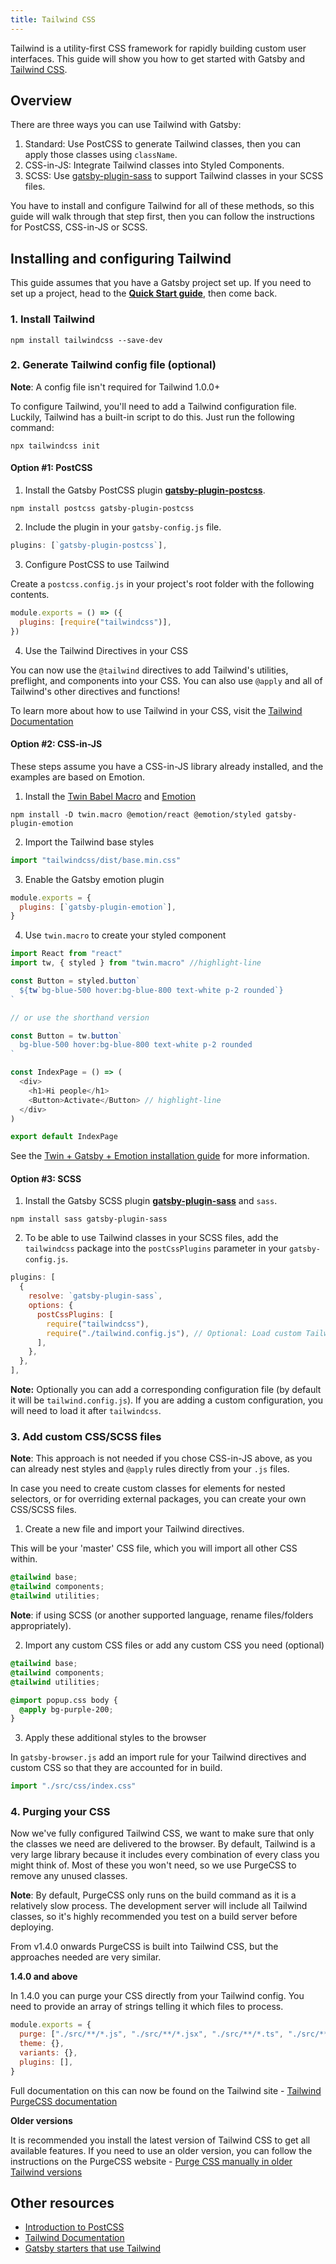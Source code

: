 ```yaml
---
title: Tailwind CSS
---
```


Tailwind is a utility-first CSS framework for rapidly building custom user interfaces. This guide will show you how to get started with Gatsby and [Tailwind CSS](https://tailwindcss.com/).

## Overview

There are three ways you can use Tailwind with Gatsby:

1. Standard: Use PostCSS to generate Tailwind classes, then you can apply those classes using `className`.
2. CSS-in-JS: Integrate Tailwind classes into Styled Components.
3. SCSS: Use [gatsby-plugin-sass](/packages/gatsby-plugin-sass) to support Tailwind classes in your SCSS files.

You have to install and configure Tailwind for all of these methods, so this guide will walk through that step first, then you can follow the instructions for PostCSS, CSS-in-JS or SCSS.

## Installing and configuring Tailwind

This guide assumes that you have a Gatsby project set up. If you need to set up a project, head to the [**Quick Start guide**](/docs/quick-start), then come back.

### 1. Install Tailwind

```shell
npm install tailwindcss --save-dev
```

### 2. Generate Tailwind config file (optional)

**Note**: A config file isn't required for Tailwind 1.0.0+

To configure Tailwind, you'll need to add a Tailwind configuration file. Luckily, Tailwind has a built-in script to do this. Just run the following command:

```shell
npx tailwindcss init
```

#### Option #1: PostCSS

1. Install the Gatsby PostCSS plugin [**gatsby-plugin-postcss**](/packages/gatsby-plugin-postcss).

```shell
npm install postcss gatsby-plugin-postcss
```

2. Include the plugin in your `gatsby-config.js` file.

```javascript:title=gatsby-config.js
plugins: [`gatsby-plugin-postcss`],
```

3. Configure PostCSS to use Tailwind

Create a `postcss.config.js` in your project's root folder with the following contents.

```javascript:title=postcss.config.js
module.exports = () => ({
  plugins: [require("tailwindcss")],
})
```

4. Use the Tailwind Directives in your CSS

You can now use the `@tailwind` directives to add Tailwind's utilities, preflight, and components into your CSS. You can also use `@apply` and all of Tailwind's other directives and functions!

To learn more about how to use Tailwind in your CSS, visit the [Tailwind Documentation](https://tailwindcss.com/docs/installation#add-tailwind-to-your-css)

#### Option #2: CSS-in-JS

These steps assume you have a CSS-in-JS library already installed, and the examples are based on Emotion.

1. Install the [Twin Babel Macro](https://github.com/ben-rogerson/twin.macro) and [Emotion](https://emotion.sh/docs/introduction)

```shell
npm install -D twin.macro @emotion/react @emotion/styled gatsby-plugin-emotion
```

2. Import the Tailwind base styles

```javascript:title=gatsby-browser.js
import "tailwindcss/dist/base.min.css"
```

3. Enable the Gatsby emotion plugin

```javascript:title=gatsby-config.js
module.exports = {
  plugins: [`gatsby-plugin-emotion`],
}
```

4. Use `twin.macro` to create your styled component

```jsx:title=src/pages/index.js
import React from "react"
import tw, { styled } from "twin.macro" //highlight-line

const Button = styled.button`
  ${tw`bg-blue-500 hover:bg-blue-800 text-white p-2 rounded`}
`

// or use the shorthand version

const Button = tw.button`
  bg-blue-500 hover:bg-blue-800 text-white p-2 rounded
`

const IndexPage = () => (
  <div>
    <h1>Hi people</h1>
    <Button>Activate</Button> // highlight-line
  </div>
)

export default IndexPage
```

See the [Twin + Gatsby + Emotion installation guide](https://github.com/ben-rogerson/twin.macro/blob/master/docs/how-to/styling/emotion/gatsby.md) for more information.

#### Option #3: SCSS

1. Install the Gatsby SCSS plugin [**gatsby-plugin-sass**](/packages/gatsby-plugin-sass) and `sass`.

```shell
npm install sass gatsby-plugin-sass
```

2. To be able to use Tailwind classes in your SCSS files, add the `tailwindcss` package into the `postCssPlugins` parameter in your `gatsby-config.js`.

```javascript:title=gatsby-config.js
plugins: [
  {
    resolve: `gatsby-plugin-sass`,
    options: {
      postCssPlugins: [
        require("tailwindcss"),
        require("./tailwind.config.js"), // Optional: Load custom Tailwind CSS configuration
      ],
    },
  },
],
```

**Note:** Optionally you can add a corresponding configuration file (by default it will be `tailwind.config.js`).
If you are adding a custom configuration, you will need to load it after `tailwindcss`.

### 3. Add custom CSS/SCSS files

**Note**: This approach is not needed if you chose CSS-in-JS above, as you can already nest styles and `@apply` rules directly from your `.js` files.

In case you need to create custom classes for elements for nested selectors, or for overriding external packages, you can create your own CSS/SCSS files.

1. Create a new file and import your Tailwind directives.

This will be your 'master' CSS file, which you will import all other CSS within.

```css:title=src/css/index.css
@tailwind base;
@tailwind components;
@tailwind utilities;
```

**Note**: if using SCSS (or another supported language, rename files/folders appropriately).

2. Import any custom CSS files or add any custom CSS you need (optional)

```css:title=src/css/index.css
@tailwind base;
@tailwind components;
@tailwind utilities;

@import popup.css body {
  @apply bg-purple-200;
}
```

3. Apply these additional styles to the browser

In `gatsby-browser.js` add an import rule for your Tailwind directives and custom CSS so that they are accounted for in build.

```js:title=gatsby-browser.js
import "./src/css/index.css"
```

### 4. Purging your CSS

Now we've fully configured Tailwind CSS, we want to make sure that only the classes we need are delivered to the browser. By default, Tailwind is a very large library because it includes every combination of every class you might think of. Most of these you won't need, so we use PurgeCSS to remove any unused classes.

**Note**: By default, PurgeCSS only runs on the build command as it is a relatively slow process. The development server will include all Tailwind classes, so it's highly recommended you test on a build server before deploying.

From v1.4.0 onwards PurgeCSS is built into Tailwind CSS, but the approaches needed are very similar.

**1.4.0 and above**

In 1.4.0 you can purge your CSS directly from your Tailwind config. You need to provide an array of strings telling it which files to process.

```js:title=tailwind.config.js
module.exports = {
  purge: ["./src/**/*.js", "./src/**/*.jsx", "./src/**/*.ts", "./src/**/*.tsx"],
  theme: {},
  variants: {},
  plugins: [],
}
```

Full documentation on this can now be found on the Tailwind site - [Tailwind PurgeCSS documentation](https://tailwindCSS.com/docs/controlling-file-size/#app)

**Older versions**

It is recommended you install the latest version of Tailwind CSS to get all available features. If you need to use an older version, you can follow the instructions on the PurgeCSS website - [Purge CSS manually in older Tailwind versions](https://purgecss.com/plugins/gatsby.html#installation)

## Other resources

- [Introduction to PostCSS](https://www.smashingmagazine.com/2015/12/introduction-to-postcss/)
- [Tailwind Documentation](https://tailwindcss.com/)
- [Gatsby starters that use Tailwind](/starters/?c=Styling%3ATailwind&v=2)
